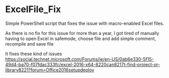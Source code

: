 # ExcelFile_Fix
Simple PowerShell script that fixes the issue with macro-enabled Excel files.

As there is no fix for this issue for more than a year, I got tired of manually having to open Excel in safemode, choose file and add simple comment, recompile and save file


It fixes these kind of issues 
https://social.technet.microsoft.com/Forums/ie/en-US/0ab6e330-5f15-49d4-ba70-f07fdac333fc/excel-2016-x64-8220can8217t-find-project-or-library8221?forum=Office2016setupdeploy


